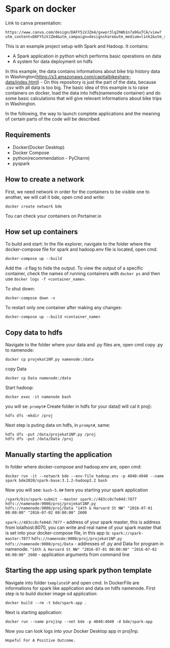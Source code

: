# Spark on docker
Link to canva presentation: 
```
https://www.canva.com/design/DAFY5iVJZm4/gxwor3lq2hWb1n7a9GuTCA/view?utm_content=DAFY5iVJZm4&utm_campaign=designshare&utm_medium=link2&utm_source=sharebutton
```
This is an example project setup with Spark and Hadoop. It contains:
* A Spark application in python which performs basic operations on data
* A system for data deployment on hdfs


In this example, the data contains informations about bike trip history data in Washington(https://s3.amazonaws.com/capitalbikeshare-data/index.html) - On this repository is just the part of the data, because .csv with all data is too big.
The basic idea of this example is to raise containers on docker, load the data into hdfs(namenode container) and do some
basic calculations that will give relevant informations about bike trips in Washington.

In the following, the way to launch complete applications and the meaning of certain parts of the code will be described.

## Requirements
* Docker(Docker Desktop)
* Docker Compose
* python(recommendation - PyCharm)
* pyspark


## How to create a network
First, we need network in order for the containers to be visible one to another, we will call it bde, open cmd and write:
```
docker create network bde
```
Tou can check your containers on Portainer.io
## How set up containers 
To build and start:
In the file explorer, navigate to the folder where the docker-compose file for spark and hadoop.env file is located, open cmd:
```
docker-compose up --build
```
Add the `-d` flag to hide the output. To view the output of a specific container, check the names of running containers with `docker ps` and then use `docker logs -f <container_name>`.

To shut down:

```
docker-compose down -v
```

To restart only one container after making any changes:

```
docker-compose up --build <container_name>
```
## Copy data to hdfs

Navigate to the folder where your data and .py files are, open cmd
copy .py to namenode:
```
docker cp projekat1NP.py namenode:/data 
```
copy Data 
```
docker cp Data namenode:/data 
```
Start hadoop:
```
docker exec -it namenode bash
```
you will se:
`prompt#`
Create folder in hdfs for your data(I will cal it proj):
```
hdfs dfs -mkdir /proj 
```
Next step is puting data on hdfs, in `prompt#`, same:
```
hdfs dfs -put /data/projekat1NP.py /proj
hdfs dfs -put /data/Data /proj
```
## Manually starting the application
In folder where docker-compose and hadoop.env are, open cmd:
```
docker run -it --network bde --env-file hadoop.env -p 4040:4040 --name spark bde2020/spark-base:3.1.2-hadoop3.2 bash
```
Now you will see:
`bash-5.0#` here you starting your spark application
```
/spark/bin/spark-submit --master spark://483cc8cfe04d:7077 hdfs://namenode:9000/proj/projekat1NP.py hdfs://namenode:9000/proj/Data "14th & Harvard St NW" "2016-07-01 00:00:00" "2016-07-02 00:00:00" 2600
```
`spark://483cc8cfe04d:7077` - address of your spark master, this is address from lolalhost:8070, you can write and 
real name of your spark master that is set into your docker-compose file, in this app is:  `spark://spark-master:7077`
`hdfs://namenode:9000/proj/projekat1NP.py hdfs://namenode:9000/proj/Data` - addresses of .py and Data for program in namenode.
`"14th & Harvard St NW" "2016-07-01 00:00:00" "2016-07-02 00:00:00" 2600` - application arguments from command line

## Starting the app using spark python template
Navigate into folder `templateSP` and open cmd. In DockerFile are informations for spark like application and data on hdfs namenode.
First step is to build docker image od application:
```
docker build --rm -t bde/spark-app .
```
Next is starting application:
```
docker run --name proj1np --net bde -p 4040:4040 -d bde/spark-app
```
Now you can look logs into your Docker Desktop app in proj1np. 

`Hopeful For A Positive Outcome.`